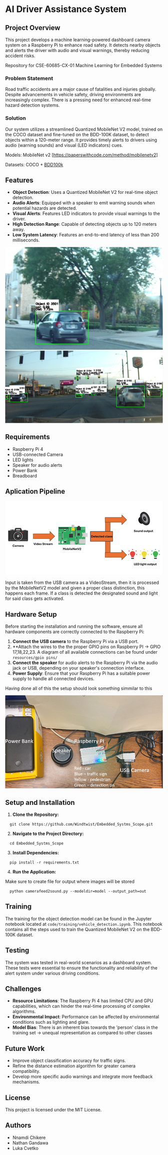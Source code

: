 # AI Driver Assistance System

## Project Overview
This project develops a machine learning-powered dashboard camera system on a Raspberry Pi to enhance road safety. It detects nearby objects and alerts the driver with audio and visual warnings, thereby reducing accident risks.

Repository for CSE-60685-CX-01 Machine Learning for Embedded Systems

### Problem Statement
Road traffic accidents are a major cause of fatalities and injuries globally. Despite advancements in vehicle safety, driving environments are increasingly complex. There is a pressing need for enhanced real-time hazard detection systems.

### Solution
Our system utilizes a streamlined Quantized MobileNet V2 model, trained on the COCO dataset and fine-tuned on the BDD-100K dataset, to detect objects within a 120-meter range. It provides timely alerts to drivers using audio (warning sounds) and visual (LED indicators) cues.

Models: MobileNet v2 [https://paperswithcode.com/method/mobilenetv2]

Datasets: COCO + [BDD100k](https://www.vis.xyz/bdd100k/)

## Features
- **Object Detection**: Uses a Quantized MobileNet V2 for real-time object detection.
- **Audio Alerts**: Equipped with a speaker to emit warning sounds when potential hazards are detected.
- **Visual Alerts**: Features LED indicators to provide visual warnings to the driver.
- **High Detection Range**: Capable of detecting objects up to 120 meters away.
- **Low System Latency**: Features an end-to-end latency of less than 200 milliseconds.

![Detection results](resources/det1.png)
![Detection results](resources/det2.png)

## Requirements
- Raspberry Pi 4
- USB-connected Camera
- LED lights
- Speaker for audio alerts
- Power Bank
- Breadboard

## Aplication Pipeline

![Pipeline ](resources/pipeline.png)

Input is taken from the USB camera as a VideoStream, then it is processed by the MobileNetV2 model and given a proper class distinction, this happens each frame. If a class is detected the designated sound and light for said class gets activated.

## Hardware Setup
Before starting the installation and running the software, ensure all hardware components are correctly connected to the Raspberry Pi:

1. **Connect the USB camera** to the Raspberry Pi via a USB port.
2. **Attach the wires to the the proper GPIO pins on Raspberry PI -> GPIO 17,18,22,23. A diagram of all available connections can be found under `resources/gpio pins/`
3. **Connect the speaker** for audio alerts to the Raspberry Pi via the audio jack or USB, depending on your speaker's connection interface.
4. **Power Supply**: Ensure that your Raspberry Pi has a suitable power supply to handle all connected devices.


Having done all of this the setup should look something simmilar to this

![Example setup](resources/setup.png)


## Setup and Installation
1. **Clone the Repository:**
```
  git clone https://github.com/Windtwist/Embedded_Systms_Scope.git
```
2. **Navigate to the Project Directory:**
```
  cd Embedded_Systms_Scope
```
3. **Install Dependencies:**
```
  pip install -r requirements.txt
```
4. **Run the Application:**

Make sure to create file for output where images will be stored
```
  python camerafeed2sound.py --modeldir=model --output_path=out
```

## Training
The training for the object detection model can be found in the Jupyter notebook located at `code/training/vehicle_detection.ipynb`. This notebook contains all the steps used to train the Quantized MobileNet V2 on the BDD-100K dataset.

  
## Testing
The system was tested in real-world scenarios as a dashboard system. These tests were essential to ensure the functionality and reliability of the alert system under various driving conditions.

## Challenges
- **Resource Limitations**: The Raspberry Pi 4 has limited CPU and GPU capabilities, which can hinder the real-time processing of complex algorithms.
- **Environmental Impact**: Performance can be affected by environmental conditions such as lighting and glare.
- **Model Bias**: There is an inherent bias towards the 'person' class in the training set -> unequal representation as compared to other classes

## Future Work
- Improve object classification accuracy for traffic signs.
- Refine the distance estimation algorithm for greater camera compatibility.
- Develop more specific audio warnings and integrate more feedback mechanisms.

## License
This project is licensed under the MIT License.

## Authors

- Nnamdi Chikere
- Nathan Gandawa
- Luka Cvetko
